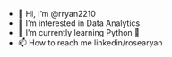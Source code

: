 - 👋 Hi, I’m @rryan2210
- 👀 I’m interested in Data Analytics
- 🌱 I’m currently learning Python 🐍
- 📫 How to reach me linkedin/rosearyan 

<!---
rryan2210/rryan2210 is a ✨ special ✨ repository because its `README.md` (this file) appears on your GitHub profile.
You can click the Preview link to take a look at your changes.
--->
